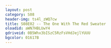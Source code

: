 ```yaml
---
layout: post 
category: S08 
header-img: ts4l_zWQ7cw 
title: S08E02 -- The One With The Red Sweater 
oloadid: aWN7HBLUwY4 
gdriveid: 0B5Whx3bISzC5RzFsVHdJejlYUUU 
bgcolor: 01617B
--- 
```

<!--more--> 
